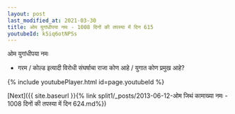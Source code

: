 ```yaml
---
layout: post
last_modified_at: 2021-03-30
title: ओम युगांधीपया नमः - 1008 दिनों की तपस्या में दिन 615
youtubeId: k5iq6otNPSs
---
```

 
 
 ओम युगांधीपया नमः  
 
 -  गरम / कोल्ड इत्यादी विरोधी संघर्षाचा राजा कोण आहे / युगात कोण प्रमुख आहे? 
 
  
 
  
 
 
 
 
 
 


{% include youtubePlayer.html id=page.youtubeId %}
 
[Next]({{ site.baseurl }}{% link  split1/_posts/2013-06-12-ओम जिथं कामाख्या नमः - 1008 दिनों की तपस्या में दिन 624.md%})
 
